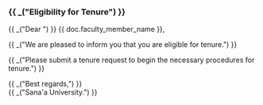 <h3>{{ _("Eligibility for Tenure") }}</h3>

<p>
  {{ _("Dear ") }} {{ doc.faculty_member_name }},
</p>

<p>
  {{ _("We are pleased to inform you that you are eligible for tenure.") }}
</p>

<p>
  {{ _("Please submit a tenure request to begin the necessary procedures for tenure.") }}
</p>

<p>
  {{ _("Best regards,") }}<br>
  {{ _("Sana'a University.") }}
</p>